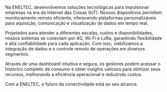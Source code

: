 Na ENELTEC, desenvolvemos soluções tecnológicas para impulsionar empresas na era da Internet das Coisas (IoT). Nossos dispositivos permitem monitoramento remoto eficiente, oferecendo plataformas personalizáveis para aquisição, comunicação e visualização de dados em tempo real.
 

Projetados para atender a diferentes escalas, custos e disponibilidades, nossos sistemas se conectam por 4G, Wi-Fi e LoRa, garantindo flexibilidade e alta confiabilidade para cada aplicação. Com isso, viabilizamos a integração de dados e o controle remoto de operações em diversos segmentos.


Através de uma dashboard intuitiva e segura, os gestores podem acessar o histórico completo de consumo e obter insights valiosos para otimizar seus recursos, melhorando a eficiência operacional e reduzindo custos.


Com a ENELTEC, o futuro da conectividade está ao seu alcance.
